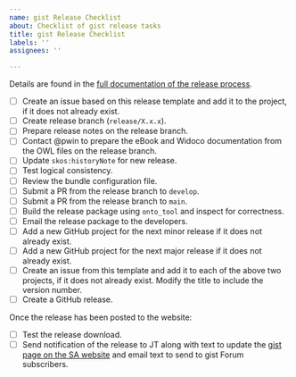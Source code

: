```yaml
---
name: gist Release Checklist
about: Checklist of gist release tasks
title: gist Release Checklist
labels: ''
assignees: ''

---
```


Details are found in the [full documentation of the release process](https://semarts.atlassian.net/wiki/spaces/OF/pages/1126760539/gist+Release+Management+Ontologists).

- [ ] Create an issue based on this release template and add it to the project, if it does not already exist. 
- [ ] Create release branch (`release/X.x.x`).
- [ ] Prepare release notes on the release branch.
- [ ] Contact @pwin to prepare the eBook and Widoco documentation from the OWL files on the release branch.
- [ ] Update `skos:historyNote` for new release.
- [ ] Test logical consistency.
- [ ] Review the bundle configuration file.
- [ ] Submit a PR from the release branch to `develop`.
- [ ] Submit a PR from the release branch to `main`.
- [ ] Build the release package using `onto_tool` and inspect for correctness.
- [ ] Email the release package to the developers.
- [ ] Add a new GitHub project for the next minor release if it does not already exist.
- [ ] Add a new GitHub project for the next major release if it does not already exist.
- [ ] Create an issue from this template and add it to each of the above two projects, if it does not already exist. Modify the title to include the version number.
- [ ] Create a GitHub release.

Once the release has been posted to the website:
- [ ] Test the release download.
- [ ] Send notification of the release to JT along with text to update the [gist page on the SA website](https://www.semanticarts.com/gist/) and email text to send to gist Forum subscribers.
